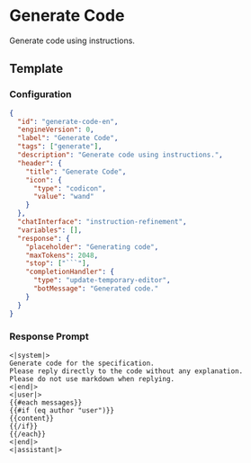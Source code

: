 # Generate Code

Generate code using instructions.

## Template

### Configuration

````json conversation-template
{
  "id": "generate-code-en",
  "engineVersion": 0,
  "label": "Generate Code",
  "tags": ["generate"],
  "description": "Generate code using instructions.",
  "header": {
    "title": "Generate Code",
    "icon": {
      "type": "codicon",
      "value": "wand"
    }
  },
  "chatInterface": "instruction-refinement",
  "variables": [],
  "response": {
    "placeholder": "Generating code",
    "maxTokens": 2048,
    "stop": ["```"],
    "completionHandler": {
      "type": "update-temporary-editor",
      "botMessage": "Generated code."
    }
  }
}
````

### Response Prompt

```template-response
<|system|>
Generate code for the specification.
Please reply directly to the code without any explanation.
Please do not use markdown when replying.
<|end|>
<|user|>
{{#each messages}}
{{#if (eq author "user")}}
{{content}}
{{/if}}
{{/each}}
<|end|>
<|assistant|>
```
